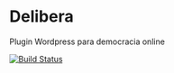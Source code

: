 Delibera
========

Plugin Wordpress para democracia online


[![Build Status](https://travis-ci.org/ethymos/delibera.png)](https://travis-ci.org/ethymos/delibera)

